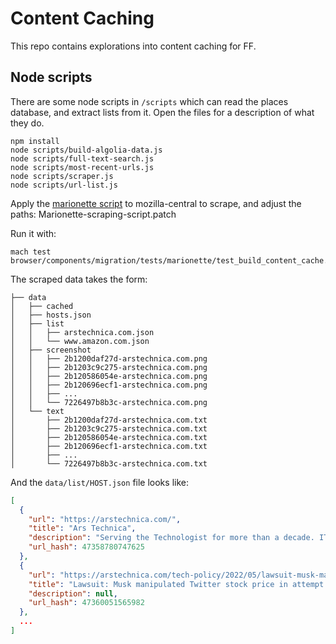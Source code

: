 # Content Caching

This repo contains explorations into content caching for FF.

## Node scripts

There are some node scripts in `/scripts` which can read the places database, and extract lists from it. Open the files for a description of what they do.

```
npm install
node scripts/build-algolia-data.js
node scripts/full-text-search.js
node scripts/most-recent-urls.js
node scripts/scraper.js
node scripts/url-list.js
```

Apply the [marionette script](https://github.com/gregtatum/gecko/blob/content-caching/browser/components/migration/tests/marionette/test_build_content_cache.py) to mozilla-central to scrape, and adjust the paths: Marionette-scraping-script.patch

Run it with:

```
mach test browser/components/migration/tests/marionette/test_build_content_cache.py
```

The scraped data takes the form:

```
├── data
│   ├── cached
│   ├── hosts.json
│   ├── list
│   │   ├── arstechnica.com.json
│   │   └── www.amazon.com.json
│   ├── screenshot
│   │   ├── 2b1200daf27d-arstechnica.com.png
│   │   ├── 2b1203c9c275-arstechnica.com.png
│   │   ├── 2b120586054e-arstechnica.com.png
│   │   ├── 2b120696ecf1-arstechnica.com.png
│   │   ├── ...
│   │   └── 7226497b8b3c-arstechnica.com.png
│   └── text
│       ├── 2b1200daf27d-arstechnica.com.txt
│       ├── 2b1203c9c275-arstechnica.com.txt
│       ├── 2b120586054e-arstechnica.com.txt
│       ├── 2b120696ecf1-arstechnica.com.txt
│       ├── ...
│       └── 7226497b8b3c-arstechnica.com.txt
```

And the `data/list/HOST.json` file looks like:

```json
[
  {
    "url": "https://arstechnica.com/",
    "title": "Ars Technica",
    "description": "Serving the Technologist for more than a decade. IT news, reviews, and analysis.",
    "url_hash": 47358780747625
  },
  {
    "url": "https://arstechnica.com/tech-policy/2022/05/lawsuit-musk-manipulated-twitter-stock-price-in-attempt-to-renegotiate-sale/",
    "title": "Lawsuit: Musk manipulated Twitter stock price in attempt to renegotiate sale | Ars Technica",
    "description": null,
    "url_hash": 47360051565982
  },
  ...
]
```
